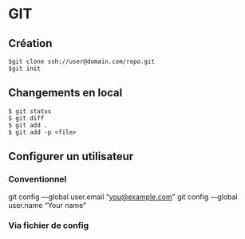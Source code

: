 # GIT
## Création
```
$git clone ssh://user@domain.com/repo.git
$git init
```

## Changements en local
```
$ git status
$ git diff
$ git add .
$ git add -p <file>
```

## Configurer un utilisateur
### Conventionnel
git config —global user.email “you@example.com"
git config —global user.name “Your name"

### Via fichier de config

